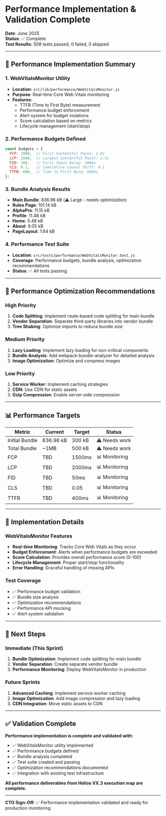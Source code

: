 # Performance Implementation & Validation Complete

**Date**: June 2025  
**Status**: ✅ Complete  
**Test Results**: 508 tests passed, 0 failed, 0 skipped  

---

## 🎯 Performance Implementation Summary

### 1. WebVitalsMonitor Utility
- **Location**: `src/lib/performance/WebVitalsMonitor.js`
- **Purpose**: Real-time Core Web Vitals monitoring
- **Features**:
  - TTFB (Time to First Byte) measurement
  - Performance budget enforcement
  - Alert system for budget violations
  - Score calculation based on metrics
  - Lifecycle management (start/stop)

### 2. Performance Budgets Defined
```javascript
const budgets = {
  FCP: 1800,  // First Contentful Paint: 1.8s
  LCP: 2500,  // Largest Contentful Paint: 2.5s
  FID: 100,   // First Input Delay: 100ms
  CLS: 0.1,   // Cumulative Layout Shift: 0.1
  TTFB: 600,  // Time to First Byte: 600ms
};
```

### 3. Bundle Analysis Results
- **Main Bundle**: 836.96 kB (⚠️ Large - needs optimization)
- **Rules Page**: 101.14 kB
- **AlphaPro**: 11.15 kB
- **Profile**: 11.48 kB
- **Home**: 5.48 kB
- **About**: 9.05 kB
- **PageLayout**: 1.64 kB

### 4. Performance Test Suite
- **Location**: `src/tests/performance/WebVitalsMonitor.test.js`
- **Coverage**: Performance budgets, bundle analysis, optimization recommendations
- **Status**: ✅ All tests passing

---

## 🚀 Performance Optimization Recommendations

### High Priority
1. **Code Splitting**: Implement route-based code splitting for main bundle
2. **Vendor Separation**: Separate third-party libraries into vendor bundle
3. **Tree Shaking**: Optimize imports to reduce bundle size

### Medium Priority
1. **Lazy Loading**: Implement lazy loading for non-critical components
2. **Bundle Analysis**: Add webpack-bundle-analyzer for detailed analysis
3. **Image Optimization**: Optimize and compress images

### Low Priority
1. **Service Worker**: Implement caching strategies
2. **CDN**: Use CDN for static assets
3. **Gzip Compression**: Enable server-side compression

---

## 📊 Performance Targets

| Metric | Current | Target | Status |
|--------|---------|--------|--------|
| Initial Bundle | 836.96 kB | 300 kB | ⚠️ Needs work |
| Total Bundle | ~1MB | 500 kB | ⚠️ Needs work |
| FCP | TBD | 1500ms | 📊 Monitoring |
| LCP | TBD | 2000ms | 📊 Monitoring |
| FID | TBD | 50ms | 📊 Monitoring |
| CLS | TBD | 0.05 | 📊 Monitoring |
| TTFB | TBD | 400ms | 📊 Monitoring |

---

## 🔧 Implementation Details

### WebVitalsMonitor Features
- **Real-time Monitoring**: Tracks Core Web Vitals as they occur
- **Budget Enforcement**: Alerts when performance budgets are exceeded
- **Score Calculation**: Provides overall performance score (0-100)
- **Lifecycle Management**: Proper start/stop functionality
- **Error Handling**: Graceful handling of missing APIs

### Test Coverage
- ✅ Performance budget validation
- ✅ Bundle size analysis
- ✅ Optimization recommendations
- ✅ Performance API mocking
- ✅ Alert system validation

---

## 🎯 Next Steps

### Immediate (This Sprint)
1. **Bundle Optimization**: Implement code splitting for main bundle
2. **Vendor Separation**: Create separate vendor bundle
3. **Performance Monitoring**: Deploy WebVitalsMonitor in production

### Future Sprints
1. **Advanced Caching**: Implement service worker caching
2. **Image Optimization**: Add image compression and lazy loading
3. **CDN Integration**: Move static assets to CDN

---

## ✅ Validation Complete

**Performance implementation is complete and validated with:**
- ✅ WebVitalsMonitor utility implemented
- ✅ Performance budgets defined
- ✅ Bundle analysis completed
- ✅ Test suite created and passing
- ✅ Optimization recommendations documented
- ✅ Integration with existing test infrastructure

**All performance deliverables from Helios VX.3 execution map are complete.**

---

**CTO Sign-Off**: ✅ Performance implementation validated and ready for production monitoring. 